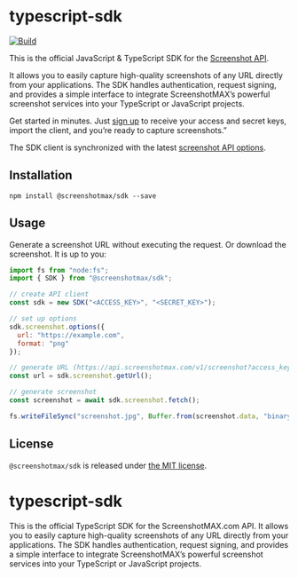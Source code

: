 # typescript-sdk

[![Build](https://github.com/screenshotmax/typescript-sdk/actions/workflows/build.yml/badge.svg?branch=main)](https://github.com/screenshotmax/typescript-sdk/actions/workflows/build.yml)

This is the official JavaScript & TypeScript SDK for the [Screenshot API](https://screenshotmax.com/).

It allows you to easily capture high-quality screenshots of any URL directly from your applications.
The SDK handles authentication, request signing, and provides a simple interface to integrate ScreenshotMAX’s powerful screenshot services into your TypeScript or JavaScript projects.

Get started in minutes. Just [sign up](https://screenshotmax.com) to receive your access and secret keys, import the client, and you’re ready to capture screenshots.”

The SDK client is synchronized with the latest [screenshot API options](https://docs.screenshotmax.com/guides/start/introduction).


## Installation

```shell
npm install @screenshotmax/sdk --save
```

## Usage

Generate a screenshot URL without executing the request. Or download the screenshot. It is up to you: 
```javascript
import fs from "node:fs";
import { SDK } from "@screenshotmax/sdk";

// create API client 
const sdk = new SDK("<ACCESS_KEY>", "<SECRET_KEY>");

// set up options
sdk.screenshot.options({
  url: "https://example.com",
  format: "png"
});

// generate URL (https://api.screenshotmax.com/v1/screenshot?access_key=<ACCESS_KEY>&url=https://example.com&format=png)
const url = sdk.screenshot.getUrl();

// generate screenshot
const screenshot = await sdk.screenshot.fetch();

fs.writeFileSync("screenshot.jpg", Buffer.from(screenshot.data, "binary"));
```

## License 

`@screenshotmax/sdk` is released under [the MIT license](LICENSE).




# typescript-sdk
This is the official TypeScript SDK for the ScreenshotMAX.com API.
It allows you to easily capture high-quality screenshots of any URL directly from your applications.
The SDK handles authentication, request signing, and provides a simple interface to integrate ScreenshotMAX’s powerful screenshot services into your TypeScript or JavaScript projects.
